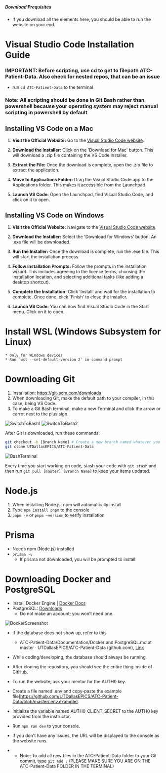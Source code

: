 ##### Download Prequisites
* If you download all the elements here, you should be able to run the website on your end.

# Visual Studio Code Installation Guide

### IMPORTANT: Before scripting, use cd to get to filepath ATC-Patient-Data. Also check for nested repos, that can be an issue
* run `cd ATC-Patient-Data` to the terminal
### Note: All scripting should be done in Git Bash rather than powershell because your operating system may reject manual scripting in powershell by default


## Installing VS Code on a Mac

1. **Visit the Official Website:** Go to the [Visual Studio Code website](https://code.visualstudio.com/).

2. **Download the Installer:** Click on the 'Download for Mac' button. This will download a .zip file containing the VS Code installer.

3. **Extract the File:** Once the download is complete, open the .zip file to extract the application.

4. **Move to Applications Folder:** Drag the Visual Studio Code app to the Applications folder. This makes it accessible from the Launchpad.

5. **Launch VS Code:** Open the Launchpad, find Visual Studio Code, and click on it to open.

## Installing VS Code on Windows

1. **Visit the Official Website:** Navigate to the [Visual Studio Code website](https://code.visualstudio.com/).

2. **Download the Installer:** Select the 'Download for Windows' button. An .exe file will be downloaded.

3. **Run the Installer:** Once the download is complete, run the .exe file. This will start the installation process.

4. **Follow Installation Prompts:** Follow the prompts in the installation wizard. This includes agreeing to the license terms, choosing the installation location, and selecting additional tasks (like adding a desktop shortcut).

5. **Complete the Installation:** Click 'Install' and wait for the installation to complete. Once done, click 'Finish' to close the installer.

6. **Launch VS Code:** You can now find Visual Studio Code in the Start menu. Click on it to open.


# Install WSL (Windows Subsystem for Linux)
    * Only for Windows devices
    * Run `wsl --set-default-version 2` in command prompt


# Downloading Git

1. Installation: https://git-scm.com/downloads
2. When downloading Git, make the default path to your compiler, in this case, being VS Code.
3. To make a Git Bash terminal, make a new Terminal and click the arrow or carrot next to the plus sign.

![SwitchToBash1](https://github.com/UTDallasEPICS/ATC-Patient-Data/assets/126997597/8de0f334-d0bf-43a1-8ac2-e18dcad7028b)
![SwitchToBash2](https://github.com/UTDallasEPICS/ATC-Patient-Data/assets/126997597/3af57eaf-bcdb-4128-b2c4-5d3f88acf879)


After Git is downloaded, run these commands:

```bash
git checkout -b [Branch Name] # Create a new branch named whatever you want
git clone UTDallasEPICS/ATC-Patient-Data
```
![BashTerminal](https://github.com/UTDallasEPICS/ATC-Patient-Data/assets/126997597/978488c2-458b-432f-b282-bba42fd9d823)

Every time you start working on code, stash your code with `git stash` and then run `git pull [master] [Branch Name]` to keep your items updated.



# Node.js
1. When installing Node.js, npm will automatically install
2. Type `npm install pnpm` to the console
3. `pnpm -v` or `pnpm –version` to verify installation

# Prisma
- Needs npm (Node.js) installed
- `prisma -v`
    - If prisma not downloaded, you will be prompted to install


# Downloading Docker and PostgreSQL
- Install Docker Engine | [Docker Docs](https://docs.docker.com/engine/install/)
- PostgreSQL: [Downloads](https://www.postgresql.org/download/)
    - Do not make an account; you won’t need one.

![DockerScreenshot](https://github.com/UTDallasEPICS/ATC-Patient-Data/assets/126997597/563bb27e-373a-434b-be85-f95895d012c2)


* If the database does not show up, refer to this
    *   ATC-Patient-Data/Documentation/Docker and PostgreSQL.md at master · UTDallasEPICS/ATC-Patient-Data (github.com), [Link](https://github.com/UTDallasEPICS/ATC-Patient-Data/tree/master/Documentation)
* While coding/developing, the database should always be running.


* After cloning the repository, you should see the entire thing inside of GitHub.
* To run the website, ask your mentor for the AUTH0 key.
* Create a file named .env and copy-paste the example file[https://github.com/UTDallasEPICS/ATC-Patient-Data/blob/master/.env.example].
* Initialize the variable named AUTH0_CLIENT_SECRET to the AUTH0 key provided from the instructor. 
* Run `npm run dev` to your console. 
* If you don't have any issues, the URL will be displayed to the console as the website runs. 

* * Note: To add all new files in the ATC-Patient-Data folder to your Git commit, type `git add .` (PLEASE MAKE SURE YOU ARE ON THE ATC-Patient-Data FOLDER IN THE TERMINAL)